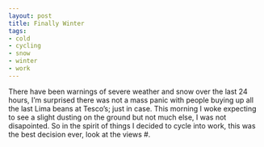 ```yaml
---
layout: post
title: Finally Winter
tags:
- cold
- cycling
- snow
- winter
- work
---
```

There have been warnings of severe weather and snow over the last 24 hours, I’m surprised there was not a mass panic with people buying up all the last Lima beans at Tesco’s; just in case. This morning I woke expecting to see a slight dusting on the ground but not much else, I was not disapointed. So in the spirit of things I decided to cycle into work, this was the best decision ever, look at the views #.
